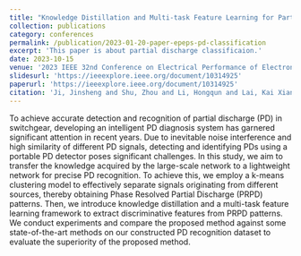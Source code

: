 ```yaml
---
title: "Knowledge Distillation and Multi-task Feature Learning for Partial Discharge Recognition"
collection: publications
category: conferences
permalink: /publication/2023-01-20-paper-epeps-pd-classification
excerpt: 'This paper is about partial discharge classificaion.'
date: 2023-10-15
venue: '2023 IEEE 32nd Conference on Electrical Performance of Electronic Packaging and Systems (EPEPS)'
slidesurl: 'https://ieeexplore.ieee.org/document/10314925'
paperurl: 'https://ieeexplore.ieee.org/document/10314925'
citation: 'Ji, Jinsheng and Shu, Zhou and Li, Hongqun and Lai, Kai Xian and Zheng, Yuanjin and Jiang, Xudong, "Knowledge Distillation and Multi-task Feature Learning for Partial Discharge Recognition," 2023 IEEE 32nd Conference on Electrical Performance of Electronic Packaging and Systems (EPEPS), Milpitas, CA, USA, 2023, pp. 1-3, doi: 10.1109/EPEPS58208.2023.10314925.'
---
```

To achieve accurate detection and recognition of partial discharge (PD) in switchgear, developing an intelligent PD diagnosis system has garnered significant attention in recent years. Due to inevitable noise interference and high similarity of different PD signals, detecting and identifying PDs using a portable PD detector poses significant challenges. In this study, we aim to transfer the knowledge acquired by the large-scale network to a lightweight network for precise PD recognition. To achieve this, we employ a k-means clustering model to effectively separate signals originating from different sources, thereby obtaining Phase Resolved Partial Discharge (PRPD) patterns. Then, we introduce knowledge distillation and a multi-task feature learning framework to extract discriminative features from PRPD patterns. We conduct experiments and compare the proposed method against some state-of-the-art methods on our constructed PD recognition dataset to evaluate the superiority of the proposed method.
